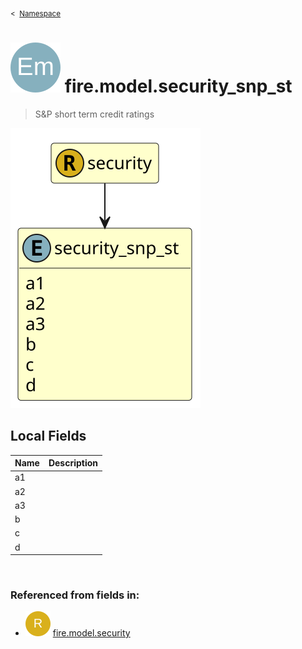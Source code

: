 <sub>&lt;&nbsp; [Namespace](index.md)</sub>
# <img src='images/enumType-lg.svg'/> fire.model.security_snp_st
>  
>S&P short term credit ratings
> 
<img src='images/fire.model.security_snp_st.svg'/>


## Local Fields


| Name        | Description |
| ----------- | ----------- |
| a1 |   |
| a2 |   |
| a3 |   |
| b |   |
| c |   |
| d |   |

<br/>

### Referenced from fields in:
- <img src='images/recordType.svg'/> [fire.model.security](UDT-fire.model.security.md)
